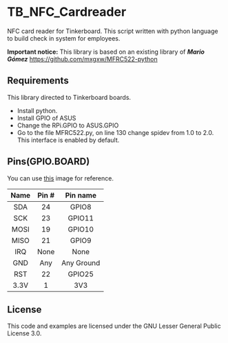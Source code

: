 TB_NFC_Cardreader
==============
NFC card reader for Tinkerboard. This script written with python language to build check in system for employees.

**Important notice:** This library is based on an existing library of ***Mario Gómez***
https://github.com/mxgxw/MFRC522-python

## Requirements
This library directed to Tinkerboard boards.

- Install python.
- Install GPIO of ASUS
- Change the RPi.GPIO to ASUS.GPIO
- Go to the file MFRC522.py, on line 130 change spidev from 1.0 to 2.0. This interface is enabled by default.

## Pins(GPIO.BOARD)
You can use [this](http://radioaficion.com/news/wp-content/uploads/2017/01/Asus_Tinker_Board_catalogue-3.jpg) image for reference.

| Name | Pin # | Pin name   |
|:------:|:-------:|:------------:|
| SDA  | 24    | GPIO8      |
| SCK  | 23    | GPIO11     |
| MOSI | 19    | GPIO10     |
| MISO | 21    | GPIO9      |
| IRQ  | None  | None       |
| GND  | Any   | Any Ground |
| RST  | 22    | GPIO25     |
| 3.3V | 1     | 3V3        |


## License
This code and examples are licensed under the GNU Lesser General Public License 3.0.
